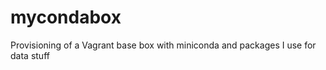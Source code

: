 mycondabox
==========

Provisioning of a Vagrant base box with miniconda and packages I use for data stuff
